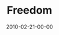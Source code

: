 ---
layout: message
category: message
series: "Free"
title: "Freedom"
date: 2010-02-21-00-00
message_id: 605
sc-permalink-url: "http://soundcloud.com/crdschurch/freedom"
audio: "http://s3.amazonaws.com/crossroads-media/messages/audio/FREE1.mp3"
audio-duration: "31:11"
description: "Brian Tome discusses how freedom is real and is available to each of us."
video: "http://s3.amazonaws.com/crossroads-media/messages/video/FREE1.mp4"
video-duration: "31:11"
yt-embed-url: "//www.youtube.com/embed/4PKZrfFZM-Q"
video-image: "http://s3.amazonaws.com/crossroads-media/images/FREE1-still.jpg"
program: "http://s3.amazonaws.com/crossroads-media/documents/02_20-21_10Program.pdf"
tag: 
 - tome
 - freedom
 - free
 - journey
explicit: false
---